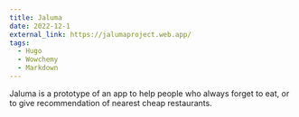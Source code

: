 ```yaml
---
title: Jaluma
date: 2022-12-1
external_link: https://jalumaproject.web.app/
tags:
  - Hugo
  - Wowchemy
  - Markdown
---
```


Jaluma is a prototype of an app to help people who always forget to eat, or to give recommendation of nearest cheap restaurants.
<!--more-->
